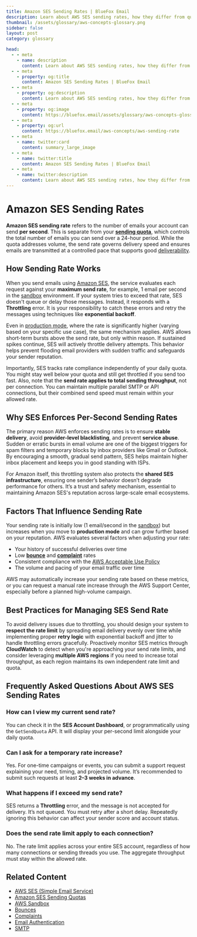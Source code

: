 ```yaml
---
title: Amazon SES Sending Rates | BlueFox Email
description: Learn about AWS SES sending rates, how they differ from quotas, factors that influence them, and best practices for optimal email delivery.
thumbnail: /assets/glossary/aws-concepts-glossary.png
sidebar: false
layout: post
category: glossary

head:
  - - meta
    - name: description
      content: Learn about AWS SES sending rates, how they differ from quotas, factors that influence them, and best practices for optimal email delivery.
  - - meta
    - property: og:title
      content: Amazon SES Sending Rates | BlueFox Email
  - - meta
    - property: og:description
      content: Learn about AWS SES sending rates, how they differ from quotas, factors that influence them, and best practices for optimal email delivery.
  - - meta
    - property: og:image
      content: https://bluefox.email/assets/glossary/aws-concepts-glossary.png
  - - meta
    - property: og:url
      content: https://bluefox.email/aws-concepts/aws-sending-rate
  - - meta
    - name: twitter:card
      content: summary_large_image
  - - meta
    - name: twitter:title
      content: Amazon SES Sending Rates | BlueFox Email
  - - meta
    - name: twitter:description
      content: Learn about AWS SES sending rates, how they differ from quotas, factors that influence them, and best practices for optimal email delivery.
---
```


# Amazon SES Sending Rates

**Amazon SES sending rate** refers to the number of emails your account can send **per second**. This is separate from your **[sending quota](/aws-concepts/aws-sending-quota)**, which controls the total number of emails you can send over a 24-hour period. While the quota addresses volume, the send rate governs delivery speed and ensures emails are transmitted at a controlled pace that supports good [deliverability](/email-sending-concepts/deliverability).

## How Sending Rate Works

When you send emails using [Amazon SES](/aws-concepts/ses), the service evaluates each request against your **maximum send rate**, for example, 1 email per second in the [sandbox](/aws-concepts/ses-sandbox) environment. If your system tries to exceed that rate, SES doesn't queue or delay those messages. Instead, it responds with a **Throttling** error. It is your responsibility to catch these errors and retry the messages using techniques like **exponential backoff**.

Even in [production mode](/aws-concepts/ses-production-access), where the rate is significantly higher (varying based on your specific use case), the same mechanism applies. AWS allows short-term bursts above the send rate, but only within reason. If sustained spikes continue, SES will actively throttle delivery attempts. This behavior helps prevent flooding email providers with sudden traffic and safeguards your sender reputation.

Importantly, SES tracks rate compliance independently of your daily quota. You might stay well below your quota and still get throttled if you send too fast. Also, note that the **send rate applies to total sending throughput**, not per connection. You can maintain multiple parallel SMTP or API connections, but their combined send speed must remain within your allowed rate.

## Why SES Enforces Per-Second Sending Rates

The primary reason AWS enforces sending rates is to ensure **stable delivery**, avoid **provider-level blacklisting**, and prevent **service abuse**. Sudden or erratic bursts in email volume are one of the biggest triggers for spam filters and temporary blocks by inbox providers like Gmail or Outlook. By encouraging a smooth, gradual send pattern, SES helps maintain higher inbox placement and keeps you in good standing with ISPs.

For Amazon itself, this throttling system also protects the **shared SES infrastructure**, ensuring one sender’s behavior doesn’t degrade performance for others. It’s a trust and safety mechanism, essential to maintaining Amazon SES's reputation across large-scale email ecosystems.

## Factors That Influence Sending Rate

Your sending rate is initially low (1 email/second in the [sandbox](/aws-concepts/ses-sandbox)) but increases when you move to **production mode** and can grow further based on your reputation. AWS evaluates several factors when adjusting your rate:

- Your history of successful deliveries over time
- Low **[bounce](/email-sending-concepts/bounce-rate)** and **[complaint](/email-sending-concepts/complaints)** rates
- Consistent compliance with the [AWS Acceptable Use Policy](https://aws.amazon.com/aup)
- The volume and pacing of your email traffic over time

AWS may automatically increase your sending rate based on these metrics, or you can request a manual rate increase through the AWS Support Center, especially before a planned high-volume campaign.

## Best Practices for Managing SES Send Rate

To avoid delivery issues due to throttling, you should design your system to **respect the rate limit** by spreading email delivery evenly over time while implementing proper **retry logic** with exponential backoff and jitter to handle throttling errors gracefully. Proactively monitor SES metrics through **CloudWatch** to detect when you're approaching your send rate limits, and consider leveraging **multiple AWS regions** if you need to increase total throughput, as each region maintains its own independent rate limit and quota.

## Frequently Asked Questions About AWS SES Sending Rates

### How can I view my current send rate?

You can check it in the **SES Account Dashboard**, or programmatically using the `GetSendQuota` API. It will display your per-second limit alongside your daily quota.

### Can I ask for a temporary rate increase?

Yes. For one-time campaigns or events, you can submit a support request explaining your need, timing, and projected volume. It’s recommended to submit such requests at least **2–3 weeks in advance**.

### What happens if I exceed my send rate?

SES returns a **Throttling** error, and the message is not accepted for delivery. It’s not queued. You must retry after a short delay. Repeatedly ignoring this behavior can affect your sender score and account status.

### Does the send rate limit apply to each connection?

No. The rate limit applies across your entire SES account, regardless of how many connections or sending threads you use. The aggregate throughput must stay within the allowed rate.

## Related Content

- [AWS SES (Simple Email Service)](/aws-concepts/ses)
- [Amazon SES Sending Quotas](/aws-concepts/ses-sending-quota)
- [AWS Sandbox](/aws-concepts/ses-sandbox)
- [Bounces](/email-sending-concepts/bounces)
- [Complaints](/email-sending-concepts/complaints)
- [Email Authentication](/email-sending-concepts/email-authentication)
- [SMTP](/email-sending-concepts/smtp)

<GlossaryCTA />
